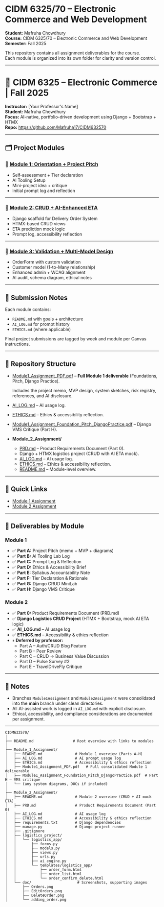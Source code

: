 # CIDM 6325/70 – Electronic Commerce and Web Development

**Student:** Mafruha Chowdhury  
**Course:** CIDM 6325/70 – Electronic Commerce and Web Development  
**Semester:** Fall 2025  

This repository contains all assignment deliverables for the course.  
Each module is organized into its own folder for clarity and version control.

---

# 💼 CIDM 6325 – Electronic Commerce | Fall 2025

**Instructor:** [Your Professor's Name]  
**Student:** Mafruha Chowdhury  
**Focus:** AI-native, portfolio-driven development using Django + Bootstrap + HTMX  
**Repo:** https://github.com/Mafruha17/CIDM632570

---

## 🗂️ Project Modules

### 📁 [Module 1: Orientation + Project Pitch](./Module_1_Assignment/README.md)
- Self-assessment + Tier declaration
- AI Tooling Setup
- Mini-project idea + critique
- Initial prompt log and reflection

---

### 📁 [Module 2: CRUD + AI-Enhanced ETA](./Module_2_Assignment/README.md)
- Django scaffold for Delivery Order System
- HTMX-based CRUD views
- ETA prediction mock logic
- Prompt log, accessibility reflection

---

### 📁 [Module 3: Validation + Multi-Model Design](./Module_3_Assignment/README.md)
- OrderForm with custom validation
- Customer model (1-to-Many relationship)
- Enhanced admin + WCAG alignment
- AI audit, schema diagram, ethical notes

---

## 🔗 Submission Notes

Each module contains:
- `README.md` with goals + architecture
- `AI_LOG.md` for prompt history
- `ETHICS.md` (where applicable)

Final project submissions are tagged by week and module per Canvas instructions.

---



## 📂 Repository Structure

  - [Module1_Assignment_PDF.pdf](https://github.com/Mafruha17/CIDM632570/raw/main/Module_1_Assignment/DOC/Module1_Assignment_PDF.pdf) – **Full Module 1 deliverable** (Foundations, Pitch, Django Practice).  
  
    Includes the project memo, MVP design, system sketches, risk registry, references, and AI disclosure. 
 
  - [AI_LOG.md](./Module_1_Assignment/AI_LOG.md) – AI usage log.  
  - [ETHICS.md](./Module_1_Assignment/ETHICS.md) – Ethics & accessibility reflection.  
  - [Module1_Assignment_Foundation_Pitch_DjangoPractice.pdf](./Module_1_Assignment/DOC/Module1_Assignment.pdf) – Django VMS Critique (Part H).  

- **[Module_2_Assignment](./Module_2_Assignment)/**
  - [PRD.md](./Module_2_Assignment/PRD.md) – Product Requirements Document (Part 0).  
  - Django + HTMX logistics project (CRUD with AI ETA mock).  
  - [AI_LOG.md](./Module_2_Assignment/AI_LOG.md) – AI usage log.  
  - [ETHICS.md](./Module_2_Assignment/ETHICS.md) – Ethics & accessibility reflection.  
  - [README.md](./Module_2_Assignment/README.md) – Module-level overview.  

---


## 🔗 Quick Links
- [Module 1 Assignment](./Module_1_Assignment)  
- [Module 2 Assignment](./Module_2_Assignment)  

---

## 📑 Deliverables by Module

### Module 1
- ✅ **Part A:** Project Pitch (memo + MVP + diagrams)  
- ✅ **Part B:** AI Tooling Lab Log  
- ✅ **Part C:** Prompt Log & Reflection  
- ✅ **Part D:** Ethics & Accessibility Brief  
- ✅ **Part E:** Syllabus Accountability Note  
- ✅ **Part F:** Tier Declaration & Rationale  
- ✅ **Part G:** Django CRUD MiniLab  
- ✅ **Part H:** Django VMS Critique  


### Module 2
- ✅ **Part 0:** Product Requirements Document (PRD.md)  
- ✅ **Django Logistics CRUD Project** (HTMX + Bootstrap, mock AI ETA logic)  
- ✅ **AI_LOG.md** – AI usage log  
- ✅ **ETHICS.md** – Accessibility & ethics reflection  
- ⏸ **Deferred by professor:**  
  - Part A – Auth/CRUD Blog Feature  
  - Part B – Peer Review  
  - Part C – CRUD → Business Value Discussion  
  - Part D – Pulse Survey #2  
  - Part E – TravelDriveFly Critique  


---

## 📌 Notes
- Branches `Module1Assignment` and `Module2Assignment` were consolidated into the **main** branch under clean directories.  
- All AI-assisted work is logged in `AI_LOG.md` with explicit disclosure.  
- Ethical, accessibility, and compliance considerations are documented per assignment.  
---

```
CIDM632570/
│
├── README.md                  # Root overview with links to modules
│
├── Module_1_Assignment/
│   ├── README.md               # Module 1 overview (Parts A–H)
│   ├── AI_LOG.md               # AI prompt usage log
│   ├── ETHICS.md               # Accessibility & ethics reflection
│   ├── Module1_Assignment_PDF.pdf   # Full consolidated Module 1 deliverable
│   ├── Module1_Assignment_Foundation_Pitch_DjangoPractice.pdf  # Part H – VMS critique
│   └── (any system diagrams, DOCs if included)
│
├── Module_2_Assignment/
│   ├── README.md               # Module 2 overview (CRUD + AI mock ETA)
│   ├── PRD.md                  # Product Requirements Document (Part 0)
│   ├── AI_LOG.md               # AI usage log
│   ├── ETHICS.md               # Accessibility & ethics reflection
│   ├── requirements.txt        # Django dependencies
│   ├── manage.py               # Django project runner
│   ├── .gitignore
│   ├── logistics_project/
│   │   └── logistics_app/
│   │       ├── forms.py
│   │       ├── models.py
│   │       ├── views.py
│   │       ├── urls.py
│   │       ├── ai_engine.py
│   │       └── templates/logistics_app/
│   │           ├── order_form.html
│   │           ├── order_list.html
│   │           └── order_confirm_delete.html
│   └── doc/                     # Screenshots, supporting images
│       ├── Orders.png
│       ├── EditOrders.png
│       ├── DeleteOrder.png
│       └── adding_order.png
